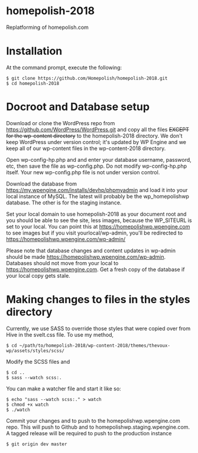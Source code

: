 # homepolish-2018
Replatforming of homepolish.com

# Installation

At the command prompt, execute the following:
```
$ git clone https://github.com/Homepolish/homepolish-2018.git
$ cd homepolish-2018
```

# Docroot and Database setup

Download or clone the WordPress repo from https://github.com/WordPress/WordPress.git and copy all the files ~~EXCEPT for the wp-content directory~~ to the homepolish-2018 directory. We don't keep WordPress under version control; it's updated by WP Engine and we keep all of our wp-content files in the wp-content-2018 directory.

Open wp-config-hp.php and and enter your database username, password, etc, then save the file as wp-config.php. Do not modify wp-config-hp.php itself. Your new wp-config.php file is not under version control.

Download the database from https://my.wpengine.com/installs/devhp/phpmyadmin and load it into your local instance of MySQL. The latest will probably be the wp_homepolishwp database. The other is for the staging instance.

Set your local domain to use homepolish-2018 as your document root and you should be able to see the site, less images, because the WP_SITEURL is set to your local. You can point this at https://homepolishwp.wpengine.com to see images but if you visit yourlocal/wp-admin, you'll be redirected to https://homepolishwp.wpengine.com/wp-admin/

Please note that database changes and content updates in wp-admin should be made https://homepolishwp.wpengine.com/wp-admin. Databases should not move from your local to https://homepolishwp.wpengine.com. Get a fresh copy of the database if your local copy gets stale.

# Making changes to files in the styles directory

Currently, we use SASS to override those styles that were copied over from Hive in the svelt.css file. To use my method, 

```
$ cd ~/path/to/homepolish-2018/wp-content-2018/themes/thevoux-wp/assets/styles/scss/
``` 

Modify the SCSS files and 

```
$ cd ..
$ sass --watch scss:.
```

You can make a watcher file and start it like so:

```
$ echo "sass --watch scss:." > watch
$ chmod +x watch
$ ./watch
```

Commit your changes and to push to the homepolishwp.wpengine.com repo. This will push to Github and to homepolishwp.staging.wpengine.com. A tagged release will be required to push to the production instance  

```
$ git origin dev master
```